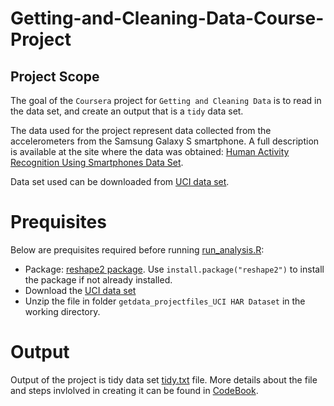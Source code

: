 # Getting-and-Cleaning-Data-Course-Project


## Project Scope
The goal of the `Coursera` project for `Getting and Cleaning Data` is to read in the data set, and create an output that is a `tidy` data set.

The data used for the project represent data collected from the accelerometers from the Samsung Galaxy S smartphone. A full description is available at the site where the data was obtained: [Human Activity Recognition Using Smartphones Data Set](http://archive.ics.uci.edu/ml/datasets/Human+Activity+Recognition+Using+Smartphones).

Data set used can be downloaded from [UCI data set](https://d396qusza40orc.cloudfront.net/getdata%2Fprojectfiles%2FUCI%20HAR%20Dataset.zip).

# Prequisites
Below are prequisites required before running [run_analysis.R](run_analysis.R):

- Package: [reshape2 package](http://cran.r-project.org/web/packages/reshape2/index.html). Use `install.package("reshape2")` to install the package if not already installed.
- Download the [UCI data set](https://d396qusza40orc.cloudfront.net/getdata%2Fprojectfiles%2FUCI%20HAR%20Dataset.zip)
- Unzip the file in folder `getdata_projectfiles_UCI HAR Dataset` in the working directory.

# Output

Output of the project is tidy data set [tidy.txt](tidy.txt) file. More details about the file and steps invlolved in creating it can be found in [CodeBook](CodeBook.md).